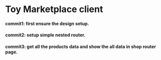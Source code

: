 # Toy Marketplace client

#### commit1: first ensure the design setup.

#### commit2: setup simple nested router.

#### commit3: get all the products data and show the all data in shop router page.
